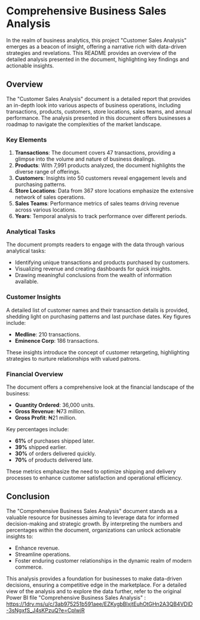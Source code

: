 
# Comprehensive Business Sales Analysis

In the realm of business analytics, this project "Customer Sales Analysis" emerges as a beacon of insight, offering a narrative rich with data-driven strategies and revelations. This README provides an overview of the detailed analysis presented in the document, highlighting key findings and actionable insights.

## Overview

The "Customer Sales Analysis" document is a detailed report that provides an in-depth look into various aspects of business operations, including transactions, products, customers, store locations, sales teams, and annual performance. The analysis presented in this document offers businesses a roadmap to navigate the complexities of the market landscape.

### Key Elements

1. **Transactions**: The document covers 47 transactions, providing a glimpse into the volume and nature of business dealings.
2. **Products**: With 7,991 products analyzed, the document highlights the diverse range of offerings.
3. **Customers**: Insights into 50 customers reveal engagement levels and purchasing patterns.
4. **Store Locations**: Data from 367 store locations emphasize the extensive network of sales operations.
5. **Sales Teams**: Performance metrics of sales teams driving revenue across various locations.
6. **Years**: Temporal analysis to track performance over different periods.

### Analytical Tasks

The document prompts readers to engage with the data through various analytical tasks:
- Identifying unique transactions and products purchased by customers.
- Visualizing revenue and creating dashboards for quick insights.
- Drawing meaningful conclusions from the wealth of information available.

### Customer Insights

A detailed list of customer names and their transaction details is provided, shedding light on purchasing patterns and last purchase dates. Key figures include:
- **Medline**: 210 transactions.
- **Eminence Corp**: 186 transactions.

These insights introduce the concept of customer retargeting, highlighting strategies to nurture relationships with valued patrons.

### Financial Overview

The document offers a comprehensive look at the financial landscape of the business:
- **Quantity Ordered**: 36,000 units.
- **Gross Revenue**: ₦73 million.
- **Gross Profit**: ₦21 million.

Key percentages include:
- **61%** of purchases shipped later.
- **39%** shipped earlier.
- **30%** of orders delivered quickly.
- **70%** of products delivered late.

These metrics emphasize the need to optimize shipping and delivery processes to enhance customer satisfaction and operational efficiency.

## Conclusion

The "Comprehensive Business Sales Analysis" document stands as a valuable resource for businesses aiming to leverage data for informed decision-making and strategic growth. By interpreting the numbers and percentages within the document, organizations can unlock actionable insights to:
- Enhance revenue.
- Streamline operations.
- Foster enduring customer relationships in the dynamic realm of modern commerce.

This analysis provides a foundation for businesses to make data-driven decisions, ensuring a competitive edge in the marketplace. For a detailed view of the analysis and to explore the data further, refer to the original Power BI file "Comprehensive Business Sales Analysis" : https://1drv.ms/u/c/3ab975251b591aee/EZKygbBlxjtEuhOtGHn2A3QB4VDID-3sNgxfS_J4sKPzuQ?e=CplwjR
